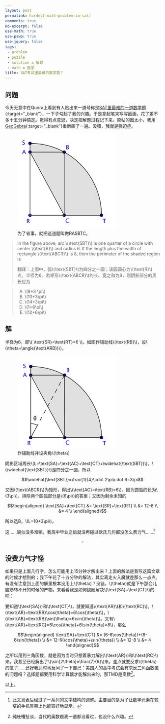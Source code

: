 ```yaml
---
layout: post
permalink: hardest-math-problem-in-sat/
comments: true
no-excerpt: false
use-math: true
use-pswp: true
use-jquery: false
tags:
 - problem
 - puzzle
 - solution ≌ 解题
 - math ≌ 数学
title: SAT考试里最难的数学题？
---
```


## 问题

今天无意中在Quora上看到有人贴出来一道号称是[SAT里最难的一道数学题](http://www.quora.com/What-are-some-of-the-most-difficult-SAT-math-problems){:target="_blank"}，一下子勾起了我的兴趣。于是拿起笔来写写画画，花了差不多十五分钟搞定。觉得有点意思，决定把解题过程记下来。原帖的图太小，我用[GeoGebra](https://www.geogebra.org/){:target="_blank"}重新画了一遍。没错，我就是强迫症。

<div class="imgDisplay monod" style="max-width: 400px;" itemscope itemtype="http://schema.org/ImageGallery">
  <figure itemprop="associatedMedia" itemscope itemtype="http://schema.org/ImageObject">
  <a href="/assets/images/SAT-Problem-RASBTC-799x776.png" itemprop="contentUrl" data-size="799x776" >
  <img src="/assets/images/SAT-Problem-RASBTC-799x776.png" itemprop="image" 
    title="为了省事，就把这道题叫做RASBTC。" 
    alt="为了省事，就把这道题叫做RASBTC。" /></a>
  <figcaption itemprop="caption description">为了省事，就把这道题叫做RASBTC。</figcaption>
  </figure>
</div>


> In the figure above, arc \\(\text{SBT}\\) is one quarter of a circle with center \\(\text{R}\\) and radius 6. If the length plus the width of rectangle \\(\text{ABCR}\\) is 8, then the perimeter of the shaded region is
> 
> 翻译：上图中，弧\\(\text{SBT}\\)为四分之一圆；该圆圆心为\\(\text{R}\\)点，半径为6。若矩形\\(\text{ABCR}\\)的长、宽之和为8，则阴影部分的周长应为

<blockquote>
<ol type="A">
	<li>\(8+3 \pi\)</li>
	<li>\(10+3\pi\)</li>
	<li>\(14+3\pi\)</li>
	<li>\(1+6\pi\)</li>
	<li>\(12+6\pi\)</li>
</ol>
</blockquote>

<!--excerpt-->

## 解

半径为6，即\\( \text{SR}=\text{RT}=6 \\)。如图作辅助线\\(\text{RB}\\)，设\\(\theta=\angle{\text{ARB}}\\)。

<div class="imgDisplay monod" style="max-width: 400px;" itemscope itemtype="http://schema.org/ImageGallery">
  <figure itemprop="associatedMedia" itemscope itemtype="http://schema.org/ImageObject">
  <a href="/assets/images/SAT-Problem-RASBTC-solution-800x758.png" itemprop="contentUrl" data-size="800x758" >
  <img src="/assets/images/SAT-Problem-RASBTC-solution-800x758.png" itemprop="image" 
    title="作辅助线并设夹角theta" 
    alt="作辅助线并设夹角theta" /></a>
  <figcaption itemprop="caption description">作辅助线并设夹角\(\theta\)</figcaption>
  </figure>
</div>

阴影区域周长\\(L=\text{SA}+\text{AC}+\text{CT}+\widehat{\text{SBT}}\\)。\\(\widehat{\text{SBT}}\\)是四分之一圆，所以

$$\widehat{\text{SBT}}=\frac{1}{4}\cdot 2\pi\cdot 6=3\pi$$

又因\\(\text{ABCR}\\)为矩形，得出\\(\text{AC}=\text{RB}=6\\)。因为圆弧的长为\\(3\pi\\)，排除两个圆弧部分是\\(6\pi\\)的答案；又因为剩余未知的

$$\begin{aligned}
\text{SA}+\text{CT} &= \text{SR}+\text{RT} \\
                    &= 12-8 \\
                    &= 4 \\
\end{aligned}$$

所以选B，\\(L=10+3\pi\\)。

这……貌似没多难嘛，我高中毕业之后就没再碰过欧氏几何都没怎么费力气……[^editing]

$$\square$$

## 没费力气才怪

如果只是上面几行字，怎么可能用上15分钟才解出来？上面的解法是我写这篇文章的时候才想到的；我下午花了十五分钟的解法，其实离走火入魔就差那么一点点。有没有注意到上面的解里根本没用上\\(\theta\\)？没错，\\(\theta\\)就是下午那会儿脑筋转不开的时候的产物。来看看我是如何绕圈解决\\(\text{SA}+\text{CT}\\)的吧：

要知道\\(\text{SA}\\)和\\(\text{CT}\\)，就要知道\\(\text{AR}\\)和\\(\text{RC}\\)。\\(\text{AR}=\text{RB}\cos{\theta}=6\cos{\theta}\\)，\\(\text{AB}=\text{RB}\sin{\theta}=6\sin{\theta}\\)。又有\\(\text{AR}+\text{RC}=6\cos{\theta}+6\sin{\theta}=8\\)，那么

$$\begin{aligned}
  \text{SA}+\text{CT} &= (6-6\cos{\theta})+(6-6\sin{\theta}) \\
        &= 12-6(\cos{\theta}+\sin{\theta}) \\
        &= 12-8 \\
        &= 4
\end{aligned}$$

之所以用到三角函数，就是因为当时只想着暴力解出\\(\text{AR}\\)和\\(\text{RC}\\)来。我甚至已经解出了\\(\sin{2\theta}=\frac{7}{9}\\)来，差点就要反求\\(\theta\\)的值了……还好我适时地反问了一下自己：美国人的高中考试会有求反三角函数值的问题吗？选择题都要用科学计算器才能解出来的，那TMD是奥数[^aoshu]。

[^aoshu]: 纯<del>吐槽</del>扯淡，当代的奥数题我一道都没看过，也没什么兴趣。
[^editing]: 此文发表后经过了一系列的文字结构的调整。主要目的是为了让数学元素在较窄的手机屏幕上也能较好地显示。

以上。



